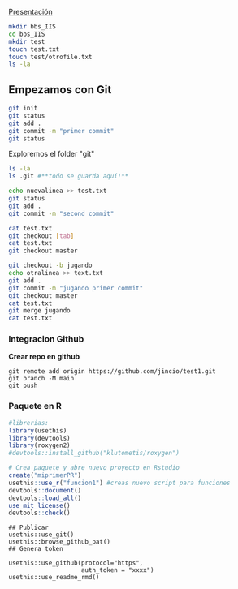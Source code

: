 
[Presentación](https://docs.google.com/presentation/d/13xTFwS2JkUhteIdoyCSytGA1Dx_6oSwlxUsaakSx29c/edit?usp=sharing)

```bash
mkdir bbs_IIS
cd bbs_IIS
mkdir test
touch test.txt
touch test/otrofile.txt
ls -la
```

## Empezamos con Git

``` bash
git init 
git status 
git add .
git commit -m "primer commit" 
git status
```
Exploremos el folder "git"

```bash
ls -la
ls .git #**todo se guarda aquí!**
```

```bash
echo nuevalinea >> test.txt
git status 
git add . 
git commit -m "second commit"
```

```bash
cat test.txt
git checkout [tab]
cat test.txt
git checkout master
```

```bash
git checkout -b jugando
echo otralinea >> text.txt
git add .
git commit -m "jugando primer commit"
git checkout master
cat test.txt
git merge jugando
cat test.txt
```

### Integracion Github

**Crear repo en github** 

```
git remote add origin https://github.com/jincio/test1.git
git branch -M main
git push 
```

### Paquete en R

```r 
#librerias: 
library(usethis)
library(devtools)
library(roxygen2)
#devtools::install_github("klutometis/roxygen")
```

```r
# Crea paquete y abre nuevo proyecto en Rstudio
create("miprimerPR")
usethis::use_r("funcion1") #creas nuevo script para funciones
devtools::document()
devtools::load_all()
use_mit_license()
devtools::check()
```

```
## Publicar
usethis::use_git()
usethis::browse_github_pat()
## Genera token

usethis::use_github(protocol="https",
                    auth_token = "xxxx")
usethis::use_readme_rmd()
```
